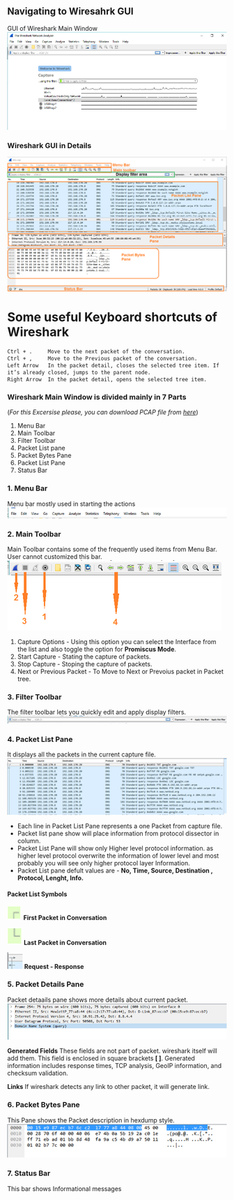 ## Navigating to Wiresahrk GUI
GUI of Wireshark Main Window 
![dashboard](images/1gui.png)

### Wireshark GUI in Details
![GUI](images/2gui.png)

# Some useful Keyboard shortcuts of Wireshark
```
Ctrl + .     Move to the next packet of the conversation.
Ctrl + ,     Move to the Previous packet of the conversation.
Left Arrow   In the packet detail, closes the selected tree item. If it’s already closed, jumps to the parent node.
Right Arrow  In the packet detail, opens the selected tree item.
```
### Wireshark Main Window is divided mainly in 7 Parts
(_For this Excersise please, you can download PCAP file from [here](https://wiki.wireshark.org/SampleCaptures?action=AttachFile&do=get&target=dns.cap)_)

1. Menu Bar
2. Main Toolbar
3. Filter Toolbar
4. Packet List pane
5. Packet Bytes Pane
6. Packet List Pane
7. Status Bar


### 1. Menu Bar
Menu bar mostly used in starting the actions
![menu](images/2menu.png)

### 2. Main Toolbar
Main Toolbar contains some of the frequently used items from Menu Bar.
User cannot customized this bar.
![tool](images/4tool.png)
1. Capture Options          - Using this option you can select the Interface from the list and also toggle the option for                                             **Promiscus Mode**.
1. Start Capture            - Stating the capture of packets.
1. Stop Capture             - Stoping the capture of packets.
1. Next or Previous Packet  - To Move to Next or Prevoius packet in Packet tree. 

### 3. Filter Toolbar
The filter toolbar lets you quickly edit and apply display filters. 
![filter](images/5filter.png)

### 4. Packet List Pane
It displays all the packets in the current capture file.
![plist](images/6plist.png)

- Each line in Packet List Pane represents a one Packet from capture file.
- Packet list pane show will place information from protocol dissector in column.
- Packet List Pane will show only Higher level protocol information. as higher level protocol overwrite the information of lower level     and most probably you will see only higher protocol layer Information. 
- Packet List pane defult values are - 
  **No, Time, Source, Destination , Protocol, Lenght, Info.**

#### Packet List Symbols

![pstart](images/7pstart.png)  **First Packet in Conversation**

![pstop](images/7pstop.png)    **Last Packet in Conversation**

![reqres](images/7reqres.png)  **Request - Response**

### 5. Packet Details Pane
Packet detaails pane shows more details about current packet.
![pdetail](images/8pdetail.png)

**Generated Fields**   These fields are not part of packet. wireshark itself will add them. 
                       This field is enclosed in square brackets **[ ]**. Generated information includes response times, TCP                                    analysis, GeoIP information, and checksum validation.

**Links**              If wireshark detects any link to other packet, it will generate link.

### 6. Packet Bytes Pane
This Pane shows the Packet description in hexdump style.
![pbytes](images/9pbytes.png)

### 7. Status Bar
This bar shows Informational messages
